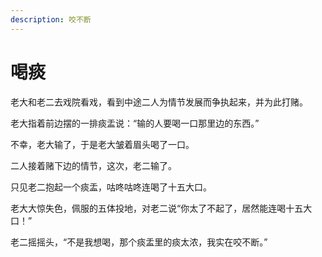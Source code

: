 ```yaml
---
description: 咬不断
---
```


# 喝痰

老大和老二去戏院看戏，看到中途二人为情节发展而争执起来，并为此打赌。

老大指着前边摆的一排痰盂说：“输的人要喝一口那里边的东西。”

不幸，老大输了，于是老大皱着眉头喝了一口。

二人接着赌下边的情节，这次，老二输了。

只见老二抱起一个痰盂，咕咚咕咚连喝了十五大口。

老大大惊失色，佩服的五体投地，对老二说“你太了不起了，居然能连喝十五大口！”

老二摇摇头，“不是我想喝，那个痰盂里的痰太浓，我实在咬不断。”

